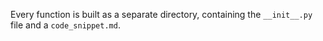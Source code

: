 Every function is built as a separate directory, containing the `__init__.py` file and a `code_snippet.md`.